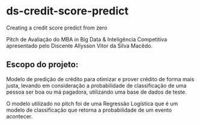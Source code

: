 # ds-credit-score-predict
Creating a credit score predict from zero

Pitch de Avaliação do MBA in Big Data & Inteligência Competitiva apresentado pelo Discente Allysson Vitor da Silva Macêdo.

##  Escopo do projeto:
Modelo de predição de crédito para otimizar e prover crédito de forma mais justa, levando em consideração a probabilidade de classificação de uma pessoa ser boa ou má pagadora, utilizando uma base de dados de teste.

O modelo utilizado no pitch foi de uma Regressão Logística que é um modelo de classificação que retorna a probabilidade de um evento acontecer.